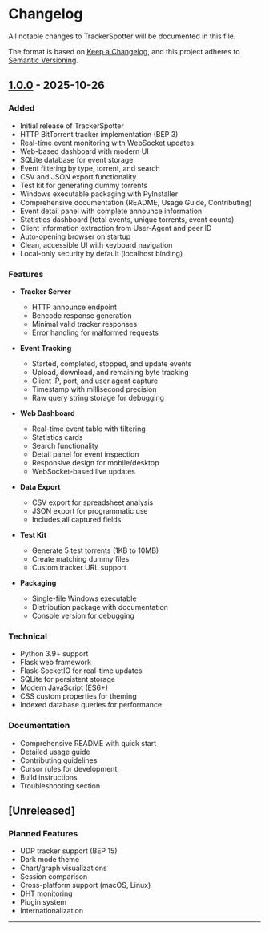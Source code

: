 # Changelog

All notable changes to TrackerSpotter will be documented in this file.

The format is based on [Keep a Changelog](https://keepachangelog.com/en/1.0.0/),
and this project adheres to [Semantic Versioning](https://semver.org/spec/v2.0.0.html).

## [1.0.0] - 2025-10-26

### Added
- Initial release of TrackerSpotter
- HTTP BitTorrent tracker implementation (BEP 3)
- Real-time event monitoring with WebSocket updates
- Web-based dashboard with modern UI
- SQLite database for event storage
- Event filtering by type, torrent, and search
- CSV and JSON export functionality
- Test kit for generating dummy torrents
- Windows executable packaging with PyInstaller
- Comprehensive documentation (README, Usage Guide, Contributing)
- Event detail panel with complete announce information
- Statistics dashboard (total events, unique torrents, event counts)
- Client information extraction from User-Agent and peer ID
- Auto-opening browser on startup
- Clean, accessible UI with keyboard navigation
- Local-only security by default (localhost binding)

### Features
- **Tracker Server**
  - HTTP announce endpoint
  - Bencode response generation
  - Minimal valid tracker responses
  - Error handling for malformed requests

- **Event Tracking**
  - Started, completed, stopped, and update events
  - Upload, download, and remaining byte tracking
  - Client IP, port, and user agent capture
  - Timestamp with millisecond precision
  - Raw query string storage for debugging

- **Web Dashboard**
  - Real-time event table with filtering
  - Statistics cards
  - Search functionality
  - Detail panel for event inspection
  - Responsive design for mobile/desktop
  - WebSocket-based live updates

- **Data Export**
  - CSV export for spreadsheet analysis
  - JSON export for programmatic use
  - Includes all captured fields

- **Test Kit**
  - Generate 5 test torrents (1KB to 10MB)
  - Create matching dummy files
  - Custom tracker URL support

- **Packaging**
  - Single-file Windows executable
  - Distribution package with documentation
  - Console version for debugging

### Technical
- Python 3.9+ support
- Flask web framework
- Flask-SocketIO for real-time updates
- SQLite for persistent storage
- Modern JavaScript (ES6+)
- CSS custom properties for theming
- Indexed database queries for performance

### Documentation
- Comprehensive README with quick start
- Detailed usage guide
- Contributing guidelines
- Cursor rules for development
- Build instructions
- Troubleshooting section

## [Unreleased]

### Planned Features
- UDP tracker support (BEP 15)
- Dark mode theme
- Chart/graph visualizations
- Session comparison
- Cross-platform support (macOS, Linux)
- DHT monitoring
- Plugin system
- Internationalization

---

[1.0.0]: https://github.com/jbesclapez/TrackerSpotter/releases/tag/v1.0.0

